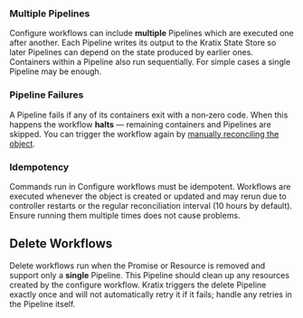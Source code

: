 ### Multiple Pipelines

Configure workflows can include **multiple** Pipelines which are executed one after another. Each Pipeline writes its output to the Kratix State Store so later Pipelines can depend on the state produced by earlier ones. Containers within a Pipeline also run sequentially. For simple cases a single Pipeline may be enough.

### Pipeline Failures

A Pipeline fails if any of its containers exit with a non‐zero code. When this happens the workflow **halts** — remaining containers and Pipelines are skipped. You can trigger the workflow again by [manually reconciling the object](/main/learn-more/controlling-with-labels).

### Idempotency

Commands run in Configure workflows must be idempotent. Workflows are executed whenever the object is created or updated and may rerun due to controller restarts or the regular reconciliation interval (10 hours by default). Ensure running them multiple times does not cause problems.

## Delete Workflows

Delete workflows run when the Promise or Resource is removed and support only a **single** Pipeline. This Pipeline should clean up any resources created by the configure workflow. Kratix triggers the delete Pipeline exactly once and will not automatically retry it if it fails; handle any retries in the Pipeline itself.
